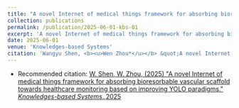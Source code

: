 ```yaml
---
title: "A novel Internet of medical things framework for absorbing bioresorbable vascular scaffold towards healthcare monitoring based on improving YOLO paradigms"
collection: publications
permalink: /publication/2025-06-01-kbs-01
excerpt: 'A novel Internet of medical things framework for absorbing bioresorbable vascular scaffold towards healthcare monitoring based on improving YOLO paradigms.'
date: 2025-06-01
venue: 'Knowledges-based Systems'
citation: 'Wangyu Shen, <b><u>Wen Zhou*</u></b> &quot;A novel Internet of medical things framework for absorbing bioresorbable vascular scaffold towards healthcare monitoring based on improving YOLO paradigms &quot; <i>Knowledges-based Systems</i>. 2025.'
---
```

+ Recommended citation: <a href=""> W. Shen, W. Zhou, (2025) "A novel Internet of medical things framework for absorbing bioresorbable vascular scaffold towards healthcare monitoring based on improving YOLO paradigms." <i>Knowledges-based Systems</i>.,2025</a>



